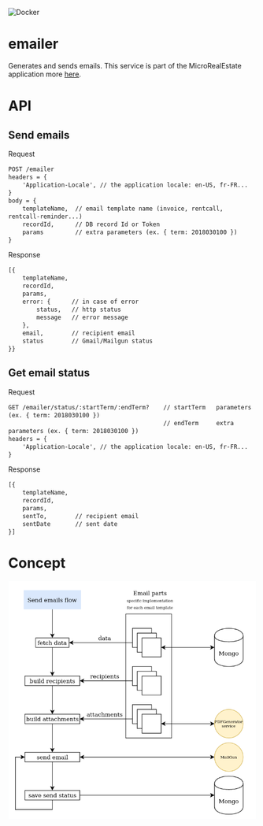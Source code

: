 ![Docker](https://github.com/microrealestate/emailer/workflows/Docker/badge.svg)

# emailer

Generates and sends emails.
This service is part of the MicroRealEstate application more [here](https://github.com/microrealestate/microrealestate/blob/master/README.md).

# API

## Send emails

Request

```
POST /emailer
headers = {
    'Application-Locale', // the application locale: en-US, fr-FR...
}
body = {
    templateName,  // email template name (invoice, rentcall, rentcall-reminder...)
    recordId,      // DB record Id or Token
    params         // extra parameters (ex. { term: 2018030100 })
}
```

Response

```
[{
    templateName,
    recordId,
    params,
    error: {      // in case of error
        status,   // http status
        message   // error message
    },
    email,        // recipient email
    status        // Gmail/Mailgun status
}}
```

## Get email status

Request

```
GET /emailer/status/:startTerm/:endTerm?    // startTerm   parameters (ex. { term: 2018030100 })
                                            // endTerm     extra parameters (ex. { term: 2018030100 })
headers = {
    'Application-Locale', // the application locale: en-US, fr-FR...
}
```

Response

```
[{
    templateName,
    recordId,
    params,
    sentTo,        // recipient email
    sentDate       // sent date
}]
```

# Concept

![sendemail](./documentation/pictures/sendemails.png)
